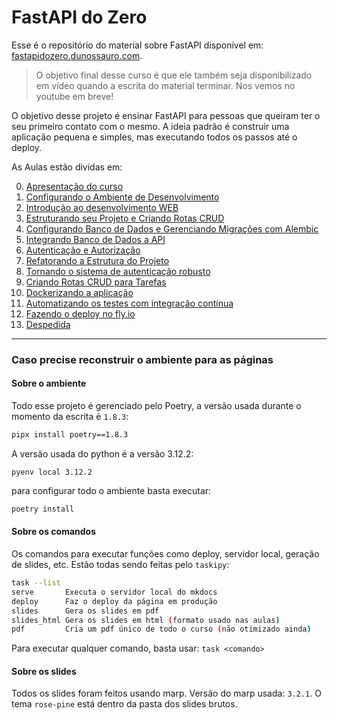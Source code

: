 # FastAPI do Zero

Esse é o repositório do material sobre FastAPI disponível em: [fastapidozero.dunossauro.com](https://fastapidozero.dunossauro.com).

> O objetivo final desse curso é que ele também seja disponibilizado em vídeo quando a escrita do material terminar. Nos vemos no youtube em breve!

O objetivo desse projeto é ensinar FastAPI para pessoas que queiram ter o seu primeiro contato com o mesmo. A ideia padrão é construir uma aplicação pequena e simples, mas executando todos os passos até o deploy.

As Aulas estão dividas em:

0. [Apresentação do curso](https://fastapidozero.dunossauro.com/)
1. [Configurando o Ambiente de Desenvolvimento](https://fastapidozero.dunossauro.com/01/)
2. [Introdução ao desenvolvimento WEB](https://fastapidozero.dunossauro.com/02/)
3. [Estruturando seu Projeto e Criando Rotas CRUD](https://fastapidozero.dunossauro.com/03/)
4. [Configurando Banco de Dados e Gerenciando Migrações com Alembic](https://fastapidozero.dunossauro.com/04/)
5. [Integrando Banco de Dados a API](https://fastapidozero.dunossauro.com/05/)
6. [Autenticação e Autorização](https://fastapidozero.dunossauro.com/06/)
7. [Refatorando a Estrutura do Projeto](https://fastapidozero.dunossauro.com/07/)
8. [Tornando o sistema de autenticação robusto](https://fastapidozero.dunossauro.com/08/)
9. [Criando Rotas CRUD para Tarefas](https://fastapidozero.dunossauro.com/09/)
10. [Dockerizando a aplicação](https://fastapidozero.dunossauro.com/10/)
11. [Automatizando os testes com integração contínua](https://fastapidozero.dunossauro.com/11/)
12. [Fazendo o deploy no fly.io](https://fastapidozero.dunossauro.com/12/)
13. [Despedida](https://fastapidozero.dunossauro.com/13/)

---

### Caso precise reconstruir o ambiente para as páginas

#### Sobre o ambiente

Todo esse projeto é gerenciado pelo Poetry, a versão usada durante o momento da escrita é `1.8.3`:

```bash
pipx install poetry==1.8.3
```

A versão usada do python é a versão 3.12.2:

```
pyenv local 3.12.2
```

para configurar todo o ambiente basta executar:

```bash
poetry install
```

#### Sobre os comandos

Os comandos para executar funções como deploy, servidor local, geração de slides, etc. Estão todas sendo feitas pelo `taskipy`:

```bash
task --list
serve       Executa o servidor local do mkdocs
deploy      Faz o deploy da página em produção
slides      Gera os slides em pdf
slides_html Gera os slides em html (formato usado nas aulas)
pdf         Cria um pdf único de todo o curso (não otimizado ainda)
```

Para executar qualquer comando, basta usar: `task <comando>`

#### Sobre os slides

Todos os slides foram feitos usando marp. Versão do marp usada: `3.2.1`. O tema `rose-pine` está dentro da pasta dos slides brutos.